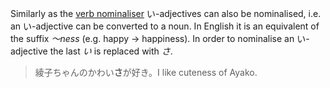 Similarly as the [verb nominaliser](74) い-adjectives can also be nominalised, i.e. an い-adjective can be converted to a noun. In English it is an equivalent of the suffix *～ness* (e.g. happy → happiness). In order to nominalise an い-adjective the last *い* is replaced with *さ*.
>綾子ちゃんのかわい**さ**が好き。I like cuteness of Ayako. 